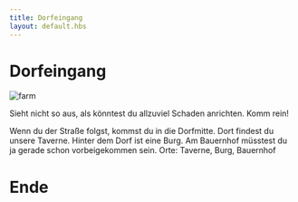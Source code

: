 ```yaml
---
title: Dorfeingang
layout: default.hbs
---
```


# Dorfeingang

![farm](/assets/images/farm.png)

Sieht nicht so aus, als könntest du allzuviel Schaden anrichten. Komm rein!

Wenn du der Straße folgst, kommst du in die Dorfmitte. Dort findest du unsere Taverne. Hinter dem Dorf ist eine Burg. Am Bauernhof müsstest du ja gerade schon vorbeigekommen sein.
Orte: Taverne, Burg, Bauernhof

# Ende